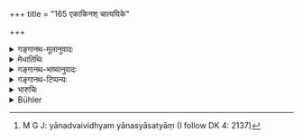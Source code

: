 +++
title = "165 एकाकिनश् चात्ययिके"

+++

<details><summary>गङ्गानथ-मूलानुवादः</summary>

Marching is said to be of two kinds—(1) that undertaken by the king by himself alone, on the sudden approach of an emergent occasion, and (2) that undertaken by him accompanied by his ally.—(165)
</details>

<details><summary>मेधातिथिः</summary>

**एकाकिनो** **मित्रेण** वा **संहतस्य** **यानम्** इति **द्वैविध्यम्** यानस्य । सत्यां[^२१४] शक्ताव् एकाकिनः, अन्यथा संहतस्य । **आत्ययिकं** **कार्यं** परस्य व्यसनोत्पत्तिः । तदा ह्य् अभिगमनीयतमो भवति । परतः कदाचिल् लब्धोच्छ्रयो दुरुच्छेद्यः ॥ ७.१६५ ॥


[^२१४]:
     M G J: yānadvaividhyam yānasyāsatyāṃ (I follow DK 4: 2137)
</details>

<details><summary>गङ्गानथ-भाष्यानुवादः</summary>

The two-foldness of Marching is based upon its being undertaken by the king alone by himself or accompanied by his ally. The king can march alone by himself only when he has the requisite strength; otherwise he can march only when accompanied by his ally.

‘*Emergent occasion*’; *e.g*., when some trouble befalls the enemy, he becomes the fittest object of attack at that same moment; otherwise, if time is allowed to lapse, he would recover his strength and thus become difficult to destroy.—(165)
</details>

<details><summary>गङ्गानथ-टिप्पन्यः</summary>

This verse is quoted in *Vīramitrodaya* (Rājanīti, p. 326), as setting forth the two kinds of ‘marching’—(*a*) alone or (*b*) accompanied by the ally.
</details>

<details><summary>भारुचिः</summary>

परस्य व्यसने यदृच्छया, **प्राप्ते आत्ययिके च कार्ये**, **एकाकिन** एव यानं यद्य् असाव् एकाकी शक्नोति तं जेतुम् । **संहतस्य मित्रेण** । । । एवं **द्विविधं यानम्** ॥ ७.१६५ ॥
</details>

<details><summary>Bühler</summary>

165	Marching (to attack) is said to be twofold, (viz. that undertaken) by one alone when an urgent matter has suddenly arisen, and (that undertaken) by one allied with a friend.
</details>
